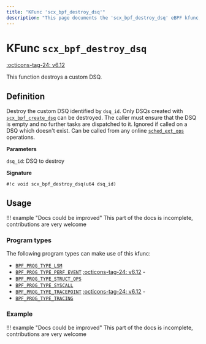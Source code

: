 ```yaml
---
title: "KFunc 'scx_bpf_destroy_dsq'"
description: "This page documents the 'scx_bpf_destroy_dsq' eBPF kfunc, including its definition, usage, program types that can use it, and examples."
---
```

# KFunc `scx_bpf_destroy_dsq`

<!-- [FEATURE_TAG](scx_bpf_destroy_dsq) -->
[:octicons-tag-24: v6.12](https://github.com/torvalds/linux/commit/f0e1a0643a59bf1f922fa209cec86a170b784f3f)
<!-- [/FEATURE_TAG] -->

This function destroys a custom DSQ.

## Definition

Destroy the custom DSQ identified by `dsq_id`. Only DSQs created with [`scx_bpf_create_dsq`](scx_bpf_create_dsq.md) can be destroyed. The caller must ensure that the DSQ is empty and no further tasks are dispatched to it. Ignored if called on a DSQ which doesn't exist. Can be called from any online [`sched_ext_ops`](../program-type/BPF_PROG_TYPE_STRUCT_OPS/sched_ext_ops.md) operations.

**Parameters**

`dsq_id`: DSQ to destroy

**Signature**

<!-- [KFUNC_DEF] -->
`#!c void scx_bpf_destroy_dsq(u64 dsq_id)`
<!-- [/KFUNC_DEF] -->

## Usage

!!! example "Docs could be improved"
    This part of the docs is incomplete, contributions are very welcome

### Program types

The following program types can make use of this kfunc:

<!-- [KFUNC_PROG_REF] -->
- [`BPF_PROG_TYPE_LSM`](../program-type/BPF_PROG_TYPE_LSM.md)
- [`BPF_PROG_TYPE_PERF_EVENT`](../program-type/BPF_PROG_TYPE_PERF_EVENT.md) [:octicons-tag-24: v6.12](https://github.com/torvalds/linux/commit/bc638d8cb5be813d4eeb9f63cce52caaa18f3960) - 
- [`BPF_PROG_TYPE_STRUCT_OPS`](../program-type/BPF_PROG_TYPE_STRUCT_OPS.md)
- [`BPF_PROG_TYPE_SYSCALL`](../program-type/BPF_PROG_TYPE_SYSCALL.md)
- [`BPF_PROG_TYPE_TRACEPOINT`](../program-type/BPF_PROG_TYPE_TRACEPOINT.md) [:octicons-tag-24: v6.12](https://github.com/torvalds/linux/commit/bc638d8cb5be813d4eeb9f63cce52caaa18f3960) - 
- [`BPF_PROG_TYPE_TRACING`](../program-type/BPF_PROG_TYPE_TRACING.md)
<!-- [/KFUNC_PROG_REF] -->

### Example

!!! example "Docs could be improved"
    This part of the docs is incomplete, contributions are very welcome

